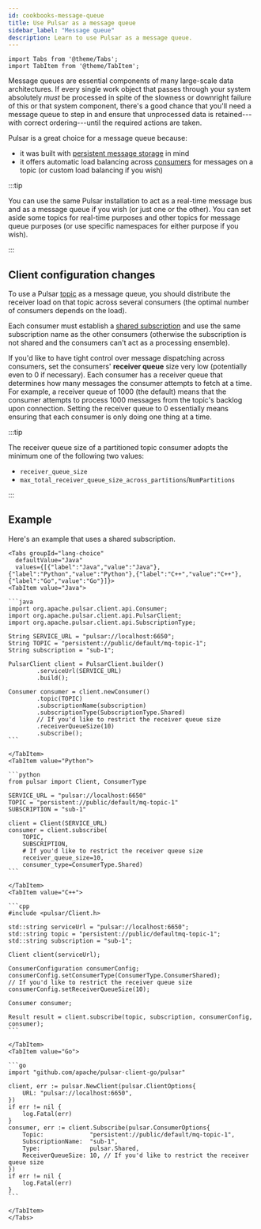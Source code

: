 ```yaml
---
id: cookbooks-message-queue
title: Use Pulsar as a message queue
sidebar_label: "Message queue"
description: Learn to use Pulsar as a message queue.
---
```


````mdx-code-block
import Tabs from '@theme/Tabs';
import TabItem from '@theme/TabItem';
````

Message queues are essential components of many large-scale data architectures. If every single work object that passes through your system absolutely *must* be processed in spite of the slowness or downright failure of this or that system component, there's a good chance that you'll need a message queue to step in and ensure that unprocessed data is retained---with correct ordering---until the required actions are taken.

Pulsar is a great choice for a message queue because:

* it was built with [persistent message storage](concepts-architecture-overview.md#persistent-storage) in mind
* it offers automatic load balancing across [consumers](reference-terminology.md#consumer) for messages on a topic (or custom load balancing if you wish)

:::tip

You can use the same Pulsar installation to act as a real-time message bus and as a message queue if you wish (or just one or the other). You can set aside some topics for real-time purposes and other topics for message queue purposes (or use specific namespaces for either purpose if you wish).

:::

## Client configuration changes

To use a Pulsar [topic](reference-terminology.md#topic) as a message queue, you should distribute the receiver load on that topic across several consumers (the optimal number of consumers depends on the load).

Each consumer must establish a [shared subscription](concepts-messaging.md#shared) and use the same subscription name as the other consumers (otherwise the subscription is not shared and the consumers can't act as a processing ensemble).

If you'd like to have tight control over message dispatching across consumers, set the consumers' **receiver queue** size very low (potentially even to 0 if necessary). Each consumer has a receiver queue that determines how many messages the consumer attempts to fetch at a time. For example, a receiver queue of 1000 (the default) means that the consumer attempts to process 1000 messages from the topic's backlog upon connection. Setting the receiver queue to 0 essentially means ensuring that each consumer is only doing one thing at a time.

:::tip

The receiver queue size of a partitioned topic consumer adopts the minimum one of the following two values:
* `receiver_queue_size`
* `max_total_receiver_queue_size_across_partitions`/`NumPartitions`

:::

## Example

Here's an example that uses a shared subscription.

````mdx-code-block
<Tabs groupId="lang-choice"
  defaultValue="Java"
  values={[{"label":"Java","value":"Java"},{"label":"Python","value":"Python"},{"label":"C++","value":"C++"},{"label":"Go","value":"Go"}]}>
<TabItem value="Java">

```java
import org.apache.pulsar.client.api.Consumer;
import org.apache.pulsar.client.api.PulsarClient;
import org.apache.pulsar.client.api.SubscriptionType;

String SERVICE_URL = "pulsar://localhost:6650";
String TOPIC = "persistent://public/default/mq-topic-1";
String subscription = "sub-1";

PulsarClient client = PulsarClient.builder()
        .serviceUrl(SERVICE_URL)
        .build();

Consumer consumer = client.newConsumer()
        .topic(TOPIC)
        .subscriptionName(subscription)
        .subscriptionType(SubscriptionType.Shared)
        // If you'd like to restrict the receiver queue size
        .receiverQueueSize(10)
        .subscribe();
```

</TabItem>
<TabItem value="Python">

```python
from pulsar import Client, ConsumerType

SERVICE_URL = "pulsar://localhost:6650"
TOPIC = "persistent://public/default/mq-topic-1"
SUBSCRIPTION = "sub-1"

client = Client(SERVICE_URL)
consumer = client.subscribe(
    TOPIC,
    SUBSCRIPTION,
    # If you'd like to restrict the receiver queue size
    receiver_queue_size=10,
    consumer_type=ConsumerType.Shared)
```

</TabItem>
<TabItem value="C++">

```cpp
#include <pulsar/Client.h>

std::string serviceUrl = "pulsar://localhost:6650";
std::string topic = "persistent://public/defaultmq-topic-1";
std::string subscription = "sub-1";

Client client(serviceUrl);

ConsumerConfiguration consumerConfig;
consumerConfig.setConsumerType(ConsumerType.ConsumerShared);
// If you'd like to restrict the receiver queue size
consumerConfig.setReceiverQueueSize(10);

Consumer consumer;

Result result = client.subscribe(topic, subscription, consumerConfig, consumer);
```

</TabItem>
<TabItem value="Go">

```go
import "github.com/apache/pulsar-client-go/pulsar"

client, err := pulsar.NewClient(pulsar.ClientOptions{
    URL: "pulsar://localhost:6650",
})
if err != nil {
    log.Fatal(err)
}
consumer, err := client.Subscribe(pulsar.ConsumerOptions{
    Topic:             "persistent://public/default/mq-topic-1",
    SubscriptionName:  "sub-1",
    Type:              pulsar.Shared,
    ReceiverQueueSize: 10, // If you'd like to restrict the receiver queue size
})
if err != nil {
    log.Fatal(err)
}
```

</TabItem>
</Tabs>
````